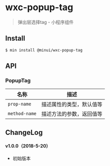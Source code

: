# wxc-popup-tag

> 弹出层选择tag - 小程序组件

## Install

``` bash
$ min install @minui/wxc-popup-tag
```


## API

### PopupTag

| 名称                  | 描述                         |
|----------------------|------------------------------|
|`prop-name`           | 描述属性的类型，默认值等         |
|`method-name`         | 描述方法的参数，返回值等         |

## ChangeLog

#### v1.0.0（2018-5-20）

- 初始版本
